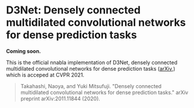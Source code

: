 # D3Net: Densely connected multidilated convolutional networks for dense prediction tasks

**Coming soon.**

This is the official nnabla implementation of D3Net, densely connected multidilated convolutional networks for dense prediction tasks ([arXiv](https://arxiv.org/abs/2011.11844),)
which is acceped at CVPR 2021.

>Takahashi, Naoya, and Yuki Mitsufuji. "Densely connected multidilated convolutional networks for dense prediction tasks." arXiv preprint arXiv:2011.11844 (2020).
